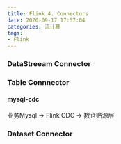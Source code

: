 ```yaml
---
title: Flink 4. Connectors
date: 2020-09-17 17:57:04
categories: 流计算
tags: 
- Flink
---
```


### DataStreeam Connector

### Table Connnector

#### mysql-cdc

业务Mysql -> Flink CDC -> 数仓贴源层



### Dataset Connector

